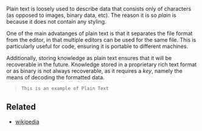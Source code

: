 
Plain text is loosely used to describe data that consists only of characters (as opposed to images, binary data, etc). The reason it is so *plain* is because it does not contain any styling. 

One of the main advatanges of plain text is that it separates the file format from the editor, in that multiple editors can be used for the same file. This is particularly useful for code, ensuring it is portable to different machines.

Additionally, storing knowledge as plain text ensures that it will be recoverable in the future. Knowledge stored in a proprietary rich text format or as binary is not always recoverable, as it requires a *key*, namely the means of decoding the formatted data. 

> `This is an example of Plain Text`  

## Related

- [wikipedia](https://en.wikipedia.org/wiki/Plain_text)


